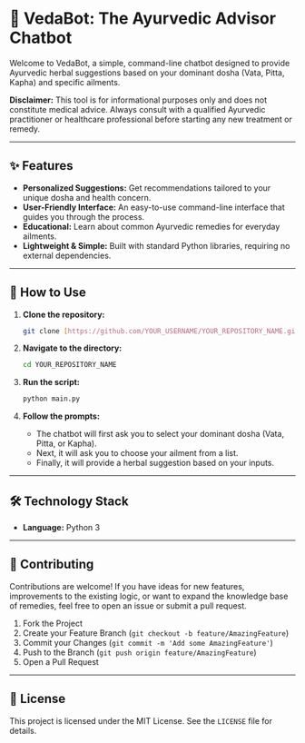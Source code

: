 # 🌿 VedaBot: The Ayurvedic Advisor Chatbot

Welcome to VedaBot, a simple, command-line chatbot designed to provide Ayurvedic herbal suggestions based on your dominant dosha (Vata, Pitta, Kapha) and specific ailments.

**Disclaimer:** This tool is for informational purposes only and does not constitute medical advice. Always consult with a qualified Ayurvedic practitioner or healthcare professional before starting any new treatment or remedy.

---

## ✨ Features

* **Personalized Suggestions:** Get recommendations tailored to your unique dosha and health concern.
* **User-Friendly Interface:** An easy-to-use command-line interface that guides you through the process.
* **Educational:** Learn about common Ayurvedic remedies for everyday ailments.
* **Lightweight & Simple:** Built with standard Python libraries, requiring no external dependencies.

---

## 🚀 How to Use

1.  **Clone the repository:**
    ```bash
    git clone [https://github.com/YOUR_USERNAME/YOUR_REPOSITORY_NAME.git](https://github.com/YOUR_USERNAME/YOUR_REPOSITORY_NAME.git)
    ```

2.  **Navigate to the directory:**
    ```bash
    cd YOUR_REPOSITORY_NAME
    ```

3.  **Run the script:**
    ```bash
    python main.py
    ```

4.  **Follow the prompts:**
    * The chatbot will first ask you to select your dominant dosha (Vata, Pitta, or Kapha).
    * Next, it will ask you to choose your ailment from a list.
    * Finally, it will provide a herbal suggestion based on your inputs.

---

## 🛠️ Technology Stack

* **Language:** Python 3

---

## 🤝 Contributing

Contributions are welcome! If you have ideas for new features, improvements to the existing logic, or want to expand the knowledge base of remedies, feel free to open an issue or submit a pull request.

1.  Fork the Project
2.  Create your Feature Branch (`git checkout -b feature/AmazingFeature`)
3.  Commit your Changes (`git commit -m 'Add some AmazingFeature'`)
4.  Push to the Branch (`git push origin feature/AmazingFeature`)
5.  Open a Pull Request

---

## 📄 License

This project is licensed under the MIT License. See the `LICENSE` file for details.

